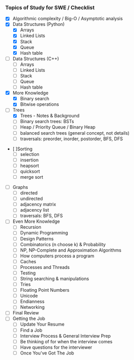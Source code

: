### Topics of Study for SWE / Checklist
- [X] Algorithmic complexity / Big-O / Asymptotic analysis
- [X] Data Structures (Python)
    - [X] Arrays
    - [X] Linked Lists
    - [X] Stack
    - [X] Queue
    - [X] Hash table
- [ ] Data Structures (C++)
    - [ ] Arrays
    - [ ] Linked Lists
    - [ ] Stack
    - [ ] Queue
    - [ ] Hash table
- [X] More Knowledge
    - [X] Binary search
    - [X] Bitwise operations
- [ ] Trees
    - [X] Trees - Notes & Background
    - [ ] Binary search trees: BSTs
    - [ ] Heap / Priority Queue / Binary Heap
    - [ ] balanced search trees (general concept, not details)
    - [ ] traversals: preorder, inorder, postorder, BFS, DFS
- [ ]Sorting
    - [ ] selection
    - [ ] insertion
    - [ ] heapsort
    - [ ] quicksort
    - [ ] merge sort
- [ ] Graphs
    - [ ] directed
    - [ ] undirected
    - [ ] adjacency matrix
    - [ ] adjacency list
    - [ ] traversals: BFS, DFS
- [ ] Even More Knowledge
    - [ ] Recursion
    - [ ] Dynamic Programming
    - [ ] Design Patterns
    - [ ] Combinatorics (n choose k) & Probability
    - [ ] NP, NP-Complete and Approximation Algorithms
    - [ ] How computers process a program
    - [ ] Caches
    - [ ] Processes and Threads
    - [ ] Testing
    - [ ] String searching & manipulations
    - [ ] Tries
    - [ ] Floating Point Numbers
    - [ ] Unicode
    - [ ] Endianness
    - [ ] Networking
- [ ] Final Review
- [ ] Getting the Job
    - [ ] Update Your Resume
    - [ ] Find a Job
    - [ ] Interview Process & General Interview Prep
    - [ ] Be thinking of for when the interview comes
    - [ ] Have questions for the interviewer
    - [ ] Once You've Got The Job